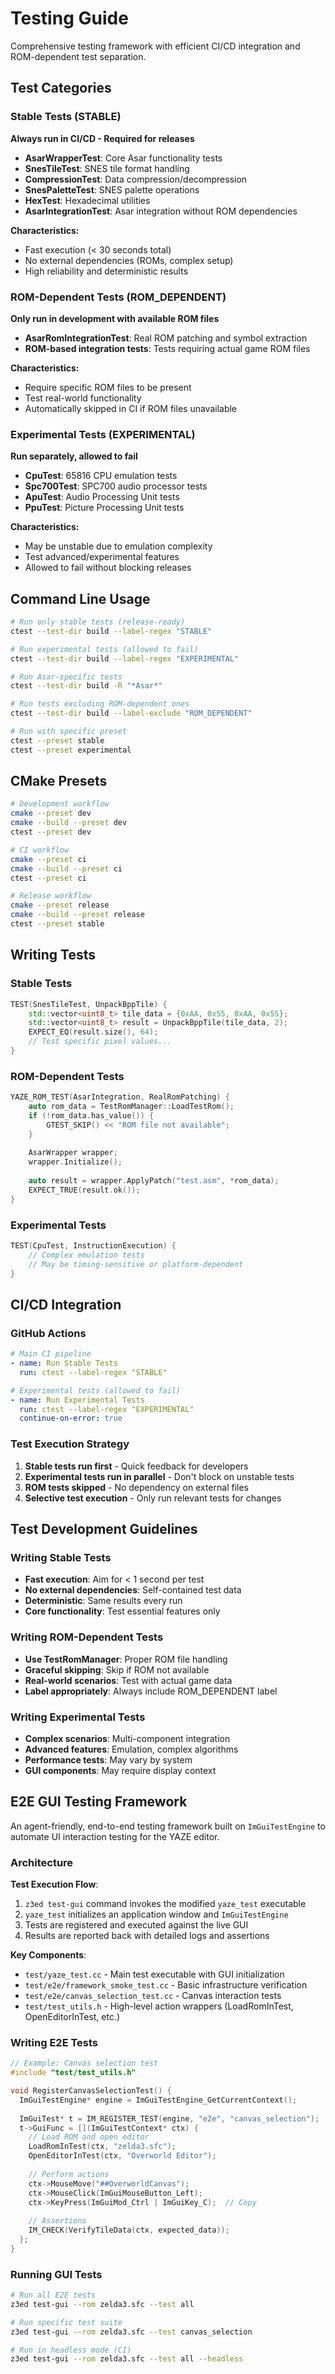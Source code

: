 # Testing Guide

Comprehensive testing framework with efficient CI/CD integration and ROM-dependent test separation.

## Test Categories

### Stable Tests (STABLE)
**Always run in CI/CD - Required for releases**

- **AsarWrapperTest**: Core Asar functionality tests
- **SnesTileTest**: SNES tile format handling  
- **CompressionTest**: Data compression/decompression
- **SnesPaletteTest**: SNES palette operations
- **HexTest**: Hexadecimal utilities
- **AsarIntegrationTest**: Asar integration without ROM dependencies

**Characteristics:**
- Fast execution (< 30 seconds total)
- No external dependencies (ROMs, complex setup)
- High reliability and deterministic results

### ROM-Dependent Tests (ROM_DEPENDENT)
**Only run in development with available ROM files**

- **AsarRomIntegrationTest**: Real ROM patching and symbol extraction
- **ROM-based integration tests**: Tests requiring actual game ROM files

**Characteristics:**
- Require specific ROM files to be present
- Test real-world functionality
- Automatically skipped in CI if ROM files unavailable

### Experimental Tests (EXPERIMENTAL)
**Run separately, allowed to fail**

- **CpuTest**: 65816 CPU emulation tests
- **Spc700Test**: SPC700 audio processor tests
- **ApuTest**: Audio Processing Unit tests
- **PpuTest**: Picture Processing Unit tests

**Characteristics:**
- May be unstable due to emulation complexity
- Test advanced/experimental features
- Allowed to fail without blocking releases

## Command Line Usage

```bash
# Run only stable tests (release-ready)
ctest --test-dir build --label-regex "STABLE"

# Run experimental tests (allowed to fail)
ctest --test-dir build --label-regex "EXPERIMENTAL"

# Run Asar-specific tests
ctest --test-dir build -R "*Asar*"

# Run tests excluding ROM-dependent ones
ctest --test-dir build --label-exclude "ROM_DEPENDENT"

# Run with specific preset
ctest --preset stable
ctest --preset experimental
```

## CMake Presets

```bash
# Development workflow
cmake --preset dev
cmake --build --preset dev
ctest --preset dev

# CI workflow  
cmake --preset ci
cmake --build --preset ci
ctest --preset ci

# Release workflow
cmake --preset release
cmake --build --preset release
ctest --preset stable
```

## Writing Tests

### Stable Tests
```cpp
TEST(SnesTileTest, UnpackBppTile) {
    std::vector<uint8_t> tile_data = {0xAA, 0x55, 0xAA, 0x55};
    std::vector<uint8_t> result = UnpackBppTile(tile_data, 2);
    EXPECT_EQ(result.size(), 64);
    // Test specific pixel values...
}
```

### ROM-Dependent Tests
```cpp
YAZE_ROM_TEST(AsarIntegration, RealRomPatching) {
    auto rom_data = TestRomManager::LoadTestRom();
    if (!rom_data.has_value()) {
        GTEST_SKIP() << "ROM file not available";
    }
    
    AsarWrapper wrapper;
    wrapper.Initialize();
    
    auto result = wrapper.ApplyPatch("test.asm", *rom_data);
    EXPECT_TRUE(result.ok());
}
```

### Experimental Tests
```cpp
TEST(CpuTest, InstructionExecution) {
    // Complex emulation tests
    // May be timing-sensitive or platform-dependent
}
```

## CI/CD Integration

### GitHub Actions
```yaml
# Main CI pipeline
- name: Run Stable Tests
  run: ctest --label-regex "STABLE"

# Experimental tests (allowed to fail)
- name: Run Experimental Tests
  run: ctest --label-regex "EXPERIMENTAL"
  continue-on-error: true
```

### Test Execution Strategy
1. **Stable tests run first** - Quick feedback for developers
2. **Experimental tests run in parallel** - Don't block on unstable tests
3. **ROM tests skipped** - No dependency on external files
4. **Selective test execution** - Only run relevant tests for changes

## Test Development Guidelines

### Writing Stable Tests
- **Fast execution**: Aim for < 1 second per test
- **No external dependencies**: Self-contained test data
- **Deterministic**: Same results every run
- **Core functionality**: Test essential features only

### Writing ROM-Dependent Tests
- **Use TestRomManager**: Proper ROM file handling
- **Graceful skipping**: Skip if ROM not available
- **Real-world scenarios**: Test with actual game data
- **Label appropriately**: Always include ROM_DEPENDENT label

### Writing Experimental Tests
- **Complex scenarios**: Multi-component integration
- **Advanced features**: Emulation, complex algorithms
- **Performance tests**: May vary by system
- **GUI components**: May require display context

## E2E GUI Testing Framework

An agent-friendly, end-to-end testing framework built on `ImGuiTestEngine` to automate UI interaction testing for the YAZE editor.

### Architecture

**Test Execution Flow**:
1. `z3ed test-gui` command invokes the modified `yaze_test` executable
2. `yaze_test` initializes an application window and `ImGuiTestEngine`
3. Tests are registered and executed against the live GUI
4. Results are reported back with detailed logs and assertions

**Key Components**:
- `test/yaze_test.cc` - Main test executable with GUI initialization
- `test/e2e/framework_smoke_test.cc` - Basic infrastructure verification
- `test/e2e/canvas_selection_test.cc` - Canvas interaction tests
- `test/test_utils.h` - High-level action wrappers (LoadRomInTest, OpenEditorInTest, etc.)

### Writing E2E Tests

```cpp
// Example: Canvas selection test
#include "test/test_utils.h"

void RegisterCanvasSelectionTest() {
  ImGuiTestEngine* engine = ImGuiTestEngine_GetCurrentContext();
  
  ImGuiTest* t = IM_REGISTER_TEST(engine, "e2e", "canvas_selection");
  t->GuiFunc = [](ImGuiTestContext* ctx) {
    // Load ROM and open editor
    LoadRomInTest(ctx, "zelda3.sfc");
    OpenEditorInTest(ctx, "Overworld Editor");
    
    // Perform actions
    ctx->MouseMove("##OverworldCanvas");
    ctx->MouseClick(ImGuiMouseButton_Left);
    ctx->KeyPress(ImGuiMod_Ctrl | ImGuiKey_C);  // Copy
    
    // Assertions
    IM_CHECK(VerifyTileData(ctx, expected_data));
  };
}
```

### Running GUI Tests

```bash
# Run all E2E tests
z3ed test-gui --rom zelda3.sfc --test all

# Run specific test suite
z3ed test-gui --rom zelda3.sfc --test canvas_selection

# Run in headless mode (CI)
z3ed test-gui --rom zelda3.sfc --test all --headless
```
